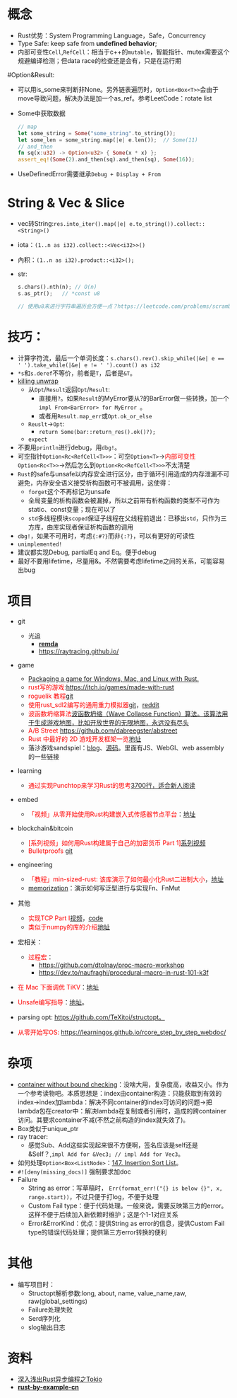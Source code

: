 # 概念

* Rust优势：System Programming Language，Safe，Concurrency
* Type Safe: keep safe from **undefined behavior**;
* 内部可变性`Cell`,`RefCell`：相当于c++的`mutable`，智能指针、mutex需要这个规避编译检测；但data race的检查还是会有，只是在运行期



#Option&Result:

* 可以用is_some来判断非None。另外链表遍历时，`Option<Box<T>>`会由于move导致问题，解决办法是加一个as_ref。参考LeetCode：rotate list

* Some中获取数据

  ~~~rust
  // map
  let some_string = Some("some_string".to_string());
  let some_len = some_string.map(|e| e.len());	// Some(11)
  // and_then
  fn sq(x:u32) -> Option<u32> { Some(x * x) };
  assert_eq!(Some(2).and_then(sq).and_then(sq), Some(16));
  ~~~

* UseDefinedError需要继承`Debug + Display + From`



# String & Vec & Slice

* vec转String:`res.into_iter().map(|e| e.to_string()).collect::<String>()`

* iota：`(1..n as i32).collect::<Vec<i32>>()`

* 內积：`(1..n as i32).product::<i32>();`

* str: 

  ```rust
  s.chars().nth(n);	// O(n)
  s.as_ptr();	// *const u8
  
  // 使用u8来进行字符串遍历会方便一点？https://leetcode.com/problems/scramble-string/submissions/
  ```

  



# 技巧：

* 计算字符流，最后一个单词长度：`s.chars().rev().skip_while(|&e| e == ' ').take_while(|&e| e != ' ').count() as i32`
* `*s`和`s.deref`不等价，前者是`T`，后者是`&T`。
* [killing unwrap](https://dmerej.info/blog/post/killing-unwrap/)
  * 从`Opt`/`Result`返回`Opt`/`Result`:
    * 直接用`?`。如果`Result`的MyError要从?的BarError做一些转换，加一个`impl From<BarError> for MyError `。
    * 或者用`Result.map_err`或`Opt.ok_or_else`
  * `Reuslt`->`Opt`:
    * `return Some(bar::return_res().ok()?);`
  * `expect`
* 不要用`println`进行debug，用`dbg!`。
* 可空指针`Option<Rc<RefCell<T>>>`：可空`Option<T>`-><font color=red>内部可变性</font>`Option<Rc<T>>`->然后怎么到`Option<Rc<RefCell<T>>>`不太清楚
* `Rust`的safe与unsafe以内存安全进行区分，由于循环引用造成的内存泄漏不可避免，内存安全语义接受析构函数可不被调用，这使得：
  * `forget`这个不再标记为unsafe
  * 全局变量的析构函数会被漏掉，所以之前带有析构函数的类型不可作为static、const变量；现在可以了
  * `std`多线程模块`scoped`保证子线程在父线程前退出：已移出`std`，只作为三方库，由库实现者保证析构函数的调用
* `dbg!`，如果不可用时，考虑`{:#?}`而非`{:?}`，可以有更好的可读性
* `unimplemented!`
* 建议都实现Debug, partialEq and Eq。便于debug
* 最好不要用lifetime，尽量用&。不然需要考虑lifetime之间的关系，可能容易出bug



# 项目

* git
  * 光追
    * **[remda](https://github.com/7sDream/remda)**
    * https://raytracing.github.io/
  
* game
  * [Packaging a game for Windows, Mac, and Linux with Rust.](https://agmprojects.com/blog/packaging-a-game-for-windows-mac-and-linux-with-rust)
  * <font color=red> rust写的游戏</font>:https://itch.io/games/made-with-rust
  * <font color=red>roguelik 教程</font>[git](https://aimlesslygoingforward.com/blog/2019/02/09/writing-a-rust-roguelike-for-the-desktop-and-the-web/)
  * <font color=red>使用rust_sdl2编写的通用重力模拟器</font>[git](https://github.com/bcamp1/Gravisim)，[reddit](https://www.reddit.com/r/rust/comments/atdkeg/ive_been_making_a_gravity_simulator_using/)
  * <font color=red>波函数坍缩算法</font>[波函数坍缩（Wave Collapse Function）算法。该算法用于生成游戏地图，比如开放世界的无限地图，永远没有尽头](https://gridbugs.org/wave-function-collapse/)
  * <font color=red>A/B Street</font> https://github.com/dabreegster/abstreet
  * <font color=red>Rust 中最好的 2D 游戏开发框架一览</font>[地址](https://wiki.alopex.li/AGuideToRustGameFrameworks2019)
  * 落沙游戏sandspiel：[blog](https://maxbittker.com/making-sandspiel)、[源码](https://github.com/MaxBittker/sandspiel)。里面有JS、WebGl、web assembly的一些链接
* learning

  * <font color=red>通过实现Punchtop来学习Rust的思考</font>[3700行，适合新人阅读](https://hyperbo.la/w/reflections-on-learning-rust/)
* embed

  * <font color=red>「视频」从零开始使用Rust构建嵌入式传感器节点平台</font>：[地址](https://www.youtube.com/watch?v=S0VI70nY6Vo)
* blockchain&bitcoin

  * <font color=red>[系列视频」如何用Rust构建属于自己的加密货币 Part 1]</font>[系列视频](https://www.youtube.com/watch?v=vJdT05zl6jk&list=PLwnSaD6BDfXL0RiKT_5nOIdxTxZWpPtAv&index=2&t=0s)
  * <font color=red>Bulletproofs</font> [git](https://github.com/dalek-cryptography/bulletproofs)
* engineering
  * <font color=red>「教程」min-sized-rust: 该库演示了如何最小化Rust二进制大小</font>，[地址](https://github.com/johnthagen/min-sized-rust)
  * [memorization](https://medium.com/swlh/on-memoization-291fd1dd924)：演示如何写泛型进行与实现Fn、FnMut
* 其他

  * <font color=red>实现TCP Part I</font>[视频](https://www.youtube.com/watch?v=bzja9fQWzdA)，[code](https://github.com/jonhoo/rust-tcp)
  * <font color=red> 类似于numpy的库的介绍</font>[地址](https://www.lpalmieri.com/posts/2019-02-23-scientific-computing-a-rust-adventure-part-0-vectors/)
* 宏相关：
  * <font color=red>过程宏</font>：
    * https://github.com/dtolnay/proc-macro-workshop
    * https://dev.to/naufraghi/procedural-macro-in-rust-101-k3f
* <font color=red>在 Mac 下面调优 TiKV</font>：[地址](https://www.jianshu.com/p/a80010878def)
* <font color=red>Unsafe编写指导</font>：[地址](https://rust-lang.github.io/unsafe-code-guidelines/)。
* parsing opt: https://github.com/TeXitoi/structopt。
* <font color=red>从零开始写OS:</font> https://learningos.github.io/rcore_step_by_step_webdoc/



# 杂项

* [container without bound checking](https://fullyfaithful.eu/bounds-check-elision-rust/)：没啥大用，复杂度高，收益又小。作为一个参考读物吧。本质思想是：index由container构造：只能获取到有效的index->index加lambda：解决不同container的index可访问的问题->把lambda包在creator中：解决lambda在复制或者引用时，造成的跨container访问。其要求container不减(不然之前构造的index就失效了)。
* Box类似于unique_ptr
* ray tracer:
  * 感觉Sub、Add这些实现起来很不方便啊，签名应该是self还是&Self？,`impl Add for &Vec3; // impl Add for Vec3`。
* 如何处理`Option<Box<ListNode>`：[147. Insertion Sort List](https://leetcode.com/problems/insertion-sort-list/)。
* `#![deny(missing_docs)]` 强制要求加doc
* Failure
  * String as error：写草稿时， `Err(format_err!("{} is below {}", x, range.start))`，不过只便于打log，不便于处理
  * Custom Fail type：便于代码处理。一般来说，需要反映第三方的error。这样不便于后续加入新依赖时维护；这是个1-1对应关系
  * Error&ErrorKind：优点：提供String as error的信息，提供Custom Fail type的错误代码处理；提供第三方error转换的便利



# 其他

* 编写项目时：
  * Structopt解析参数:long, about, name, value_name,raw, raw(global_settings)
  * Failure处理失败
  * Serd序列化
  * slog输出日志



# 资料

* [深入浅出Rust异步编程之Tokio](https://mp.weixin.qq.com/s/FzJAV8Ah8DqDeNSee9WnPA)
* **[rust-by-example-cn](https://github.com/rust-lang-cn/rust-by-example-cn)** 
